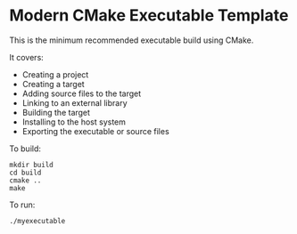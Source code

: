 Modern CMake Executable Template
================================

This is the minimum recommended executable build using CMake.

It covers:

 * Creating a project
 * Creating a target
 * Adding source files to the target
 * Linking to an external library
 * Building the target
 * Installing to the host system
 * Exporting the executable or source files

To build:

    mkdir build
    cd build
    cmake ..
    make

To run:

    ./myexecutable
